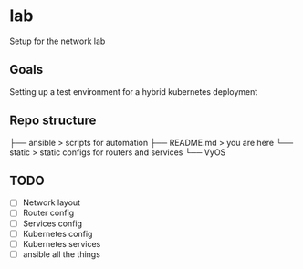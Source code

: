 # lab
Setup for the network lab

## Goals

Setting up a test environment for a hybrid kubernetes deployment

## Repo structure

├── ansible	> scripts for automation
├── README.md	> you are here
└── static	> static configs for routers and services
    └── VyOS


## TODO

- [ ] Network layout
- [ ] Router config
- [ ] Services config
- [ ] Kubernetes config
- [ ] Kubernetes services
- [ ] ansible all the things
